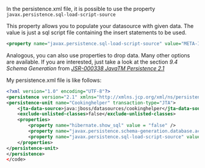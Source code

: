 In the persistence.xml file, it is possible to use the property <code>javax.persistence.sql-load-script-source</code>

This property allows you to populate your datasource with given data. 
The value is just a sql script file containing the insert statements to be used. 
```xml
<property name="javax.persistence.sql-load-script-source" value="META-INF/test-data.sql"/>
```

Analogous, you can also use properties to drop data. Many other options are available. If you are interested, just take a look at  the section *9.4 Schema Generation*	from [*JSR-000338 JavaTM Persistence 2.1*](http://download.oracle.com/otndocs/jcp/persistence-2_1-fr-eval-spec/index.html)

My persistence.xml file is like follows:

```xml
<?xml version="1.0" encoding="UTF-8"?>
<persistence version="2.1" xmlns="http://xmlns.jcp.org/xml/ns/persistence" xmlns:xsi="http://www.w3.org/2001/XMLSchema-instance" xsi:schemaLocation="http://xmlns.jcp.org/xml/ns/persistence http://xmlns.jcp.org/xml/ns/persistence/persistence_2_1.xsd">
<persistence-unit name="Cookinghelper" transaction-type="JTA">
    <jta-data-source>java:jboss/datasources/cookinghelper</jta-data-source>
    <exclude-unlisted-classes>false</exclude-unlisted-classes>
    <properties>
        <property name="hibernate.show_sql" value = "false" />
        <property name="javax.persistence.schema-generation.database.action" value="drop-and-create"/>
        <property name="javax.persistence.sql-load-script-source" value="META-INF/test-data.sql"/>
    </properties>
</persistence-unit>
</persistence>
</code>
```